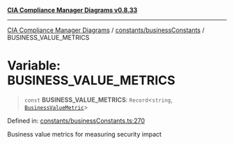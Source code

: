 [**CIA Compliance Manager Diagrams v0.8.33**](../../../README.md)

***

[CIA Compliance Manager Diagrams](../../../modules.md) / [constants/businessConstants](../README.md) / BUSINESS\_VALUE\_METRICS

# Variable: BUSINESS\_VALUE\_METRICS

> `const` **BUSINESS\_VALUE\_METRICS**: `Record`\<`string`, [`BusinessValueMetric`](../../../types/businessImpact/interfaces/BusinessValueMetric.md)\>

Defined in: [constants/businessConstants.ts:270](https://github.com/Hack23/cia-compliance-manager/blob/1f4f2c51bc48d917eff1eb43881cee05d381f406/src/constants/businessConstants.ts#L270)

Business value metrics for measuring security impact
